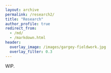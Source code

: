 ```yaml
---
layout: archive
permalink: /research2/
title: "Research"
author_profile: true
redirect_from:
  - /md/
  - /markdown.html
header:
  overlay_image: /images/gargey-fieldwork.jpg
  overlay_filter: 0.3
---
```


WIP.
